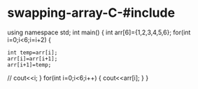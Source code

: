 # swapping-array-C-#include<iostream>
using namespace std;
int main()
{
int arr[6]={1,2,3,4,5,6};
for(int i=0;i<6;i=i+2)
{
	
	int temp=arr[i];
	arr[i]=arr[i+1];
	arr[i+1]=temp;
//	cout<<i;
}
for(int i=0;i<6;i++)
{
	cout<<arr[i];
}
}
